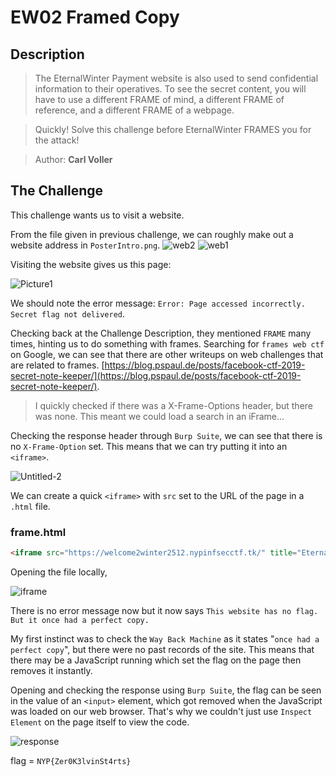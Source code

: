 # EW02 Framed Copy

## Description

> The EternalWinter Payment website is also used to send confidential information to their operatives. To see the secret content, you will have to use a different FRAME of mind, a different FRAME of reference, and a different FRAME of a webpage.

> Quickly! Solve this challenge before EternalWinter FRAMES you for the attack!

> Author: **Carl Voller**

## The Challenge

This challenge wants us to visit a website.

From the file given in previous challenge, we can roughly make out a website address in `PosterIntro.png`. ![web2](https://user-images.githubusercontent.com/83258849/147629273-688b28e0-2315-4072-8bed-fec781706904.png) ![web1](https://user-images.githubusercontent.com/83258849/147629278-24c07398-826a-44ca-ae3d-a746933e152e.png)

Visiting the website gives us this page:

![Picture1](https://user-images.githubusercontent.com/83258849/147629385-b7ea7779-2e8f-477c-ab9c-d336229c7a88.png)

We should note the error message: `Error: Page accessed incorrectly. Secret flag not delivered`.

Checking back at the Challenge Description, they mentioned `FRAME` many times, hinting us to do something with frames. Searching for `frames web ctf` on Google, we can see that there are other writeups on web challenges that are related to frames. [https://blog.pspaul.de/posts/facebook-ctf-2019-secret-note-keeper/](https://blog.pspaul.de/posts/facebook-ctf-2019-secret-note-keeper/).

> I quickly checked if there was a X-Frame-Options header, but there was none. This meant we could load a search in an iFrame...

Checking the response header through `Burp Suite`, we can see that there is no `X-Frame-Option` set. This means that we can try putting it into an `<iframe>`.

![Untitled-2](https://user-images.githubusercontent.com/83258849/147630771-9799e285-0dcb-4ce7-8793-7e81dcbb59a1.png)

We can create a quick `<iframe>` with `src` set to the URL of the page in a `.html` file.

### frame.html

```html
<iframe src="https://welcome2winter2512.nypinfsecctf.tk/" title="Eternal" height="100%" width="100%"></iframe>
```

Opening the file locally,

![iframe](https://user-images.githubusercontent.com/83258849/147631248-06843ac9-b010-416a-9783-aa882c1423b6.png)

There is no error message now but it now says `This website has no flag. But it once had a perfect copy.`

My first instinct was to check the `Way Back Machine` as it states "`once had a perfect copy`", but there were no past records of the site. This means that there may be a JavaScript running which set the flag on the page then removes it instantly.

Opening and checking the response using `Burp Suite`, the flag can be seen in the value of an `<input>` element, which got removed when the JavaScript was loaded on our web browser. That's why we couldn't just use `Inspect Element` on the page itself to view the code.

![response](https://user-images.githubusercontent.com/83258849/147632258-072e1866-3431-4caf-88e1-085b578ff613.png)

flag = `NYP{Zer0K3lvinSt4rts}`
